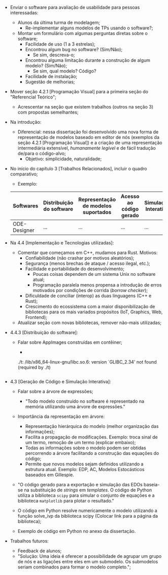- Enviar o software para avaliação de usabilidade para pessoas interessadas:
    - Alunos da última turma de modelagem;
        - Re-implementar alguns modelos de TPs usando o software?;
    - Montar um formulário com algumas perguntas diretas sobre o software;
        - Facilidade de uso (1 a 3 estrelas);
        - Encontrou algum bug no software? (Sim/Não);
            - Se sim, descreva-o;
        - Encontrou alguma limitação durante a construção de algum modelo? (Sim/Não);
            - Se sim, qual modelo? Código?
        - Facilidade de instalação;
        - Sugestão de melhorias;

- Mover seção 4.2.1 [Programação Visual] para a primeira seção do "Referencial Teórico";
    - Acrescentar na seção que existem trabalhos (outros na seção 3) com propostas semelhantes;

- Na introdução:
    - Diferencial: nessa dissertação foi desenvolvido uma nova forma de representação de modelos baseado em editor de nós (exemplos da seção 4.2.1 [Programação Visual]) e a criação de uma representação intermediária extensível, *humanamente legível* e de fácil tradução de/para o código-alvo;
        - Objetivo: simplicidade, naturalidade;

- No início do capítulo 3 [Trabalhos Relacionados], incluir o quadro comparativo;
    - Exemplo:
    
    | Softwares | Distribuição do software | Representação de modelos suportados | Acesso ao código gerado | Simulação Interativa |
    | --- | --- | --- | --- | --- |
    | ODE-Designer | ... | ... | ... | ... |

- Na 4.4 [Implementação e Tecnologias utilizadas]:
    - Comentar que começamos em C++, mudamos para Rust. Motivos:
        - Confiabilidade (não crashar por motivos aleatórios);
        - Segurança (menos brechas de ataque / acesso ilegal, etc.);
        - Facilidade e portabilidade do desenvolvimento;
            - Poucas coisas dependem de um sistema Unix no software atual;
            - Programação paralela menos propensa a introdução de erros motivados por condições de corrida (*borrow checker*);
        - Dificuldade de conciliar (interop) as duas linguagens (C++ e Rust);
        - Crescimento do ecossistema com a maior disponibilização de bibliotecas para os mais variados propósitos (IoT, Graphics, Web, Frontend);
    - Atualizar seção com novas bibliotecas, remover não-mais utilizadas;

- 4.4.3 [Distribuição do software]:
    - Falar sobre AppImages construídas em contêiner;
        - ```
        ./t: /lib/x86_64-linux-gnu/libc.so.6: version `GLIBC_2.34' not found (required by ./t)
        ```
- 4.3 [Geração de Código e Simulação Interativa]:
    - Falar sobre a árvore de expressões;
        - "Todo modelo construído no software é representado na memória utilizando uma árvore de expressões."
    - Importância da representação em árvore:
        - Representação hierárquica do modelo (melhor organização das informações);
        - Facilita a propagação de modificações. Exemplo: troca sinal de um termo, remoção de um termo  (explicar embaixo);
        - Todas as informações sobre o modelo podem ser obtidas percorrendo a árvore facilitando a construção das equações do código; 
        - Permite que novos modelos sejam definidos utilizando a estrutura atual. Exemplo: EDP, AC, Modelos Estocásticos baseados em Gillespie.

    - "O código gerado para a exportação e simulação das EDOs baseia-se na substituição de *strings* em *templates*. O código de Python utiliza a biblioteca `scipy` para simular o conjunto de equações e a biblioteca `matplotlib` para plotar o resultado."

    - O código em Python resolve numericamente o modelo utilizando a função solve_ivp da biblioteca scipy (Colocar link para a página da biblioteca);
    - Exemplo de código em Python no anexo da dissertação.

- Trabalhos futuros:
    - Feedback de alunos;
    - "Solução: Uma ideia é oferecer a possibilidade de agrupar um grupo de nós e as ligações entre eles em um submodelo. Os submodelos seriam combinados para formar o modelo completo.";
